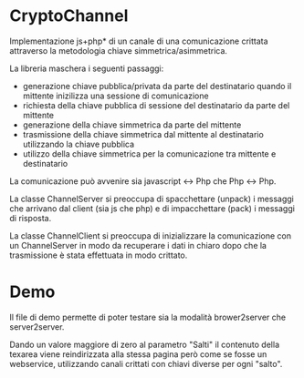 # CryptoChannel
Implementazione js+php* di un canale di una comunicazione crittata attraverso
la metodologia chiave simmetrica/asimmetrica.

La libreria maschera i seguenti passaggi:
- generazione chiave pubblica/privata da parte del destinatario quando il mittente inizilizza una sessione di comunicazione
- richiesta della chiave pubblica di sessione del destinatario da parte del mittente
- generazione della chiave simmetrica da parte del mittente
- trasmissione della chiave simmetrica dal mittente al destinatario utilizzando la chiave pubblica
- utilizzo della chiave simmetrica per la comunicazione tra mittente e destinatario

La comunicazione può avvenire sia javascript <-> Php che Php <-> Php.

La classe ChannelServer si preoccupa di spacchettare (unpack) i messaggi che arrivano dal client (sia js che php)
e di impacchettare (pack) i messaggi di risposta.

La classe ChannelClient si preoccupa di inizializzare la comunicazione con un ChannelServer in modo da recuperare i dati in chiaro
dopo che la trasmissione è stata effettuata in modo crittato.

# Demo
Il file di demo permette di poter testare sia la modalità brower2server che server2server.

Dando un valore maggiore di zero al parametro "Salti" il contenuto della texarea viene reindirizzata alla stessa pagina 
però come se fosse un webservice, utilizzando canali crittati con chiavi diverse per ogni "salto".

